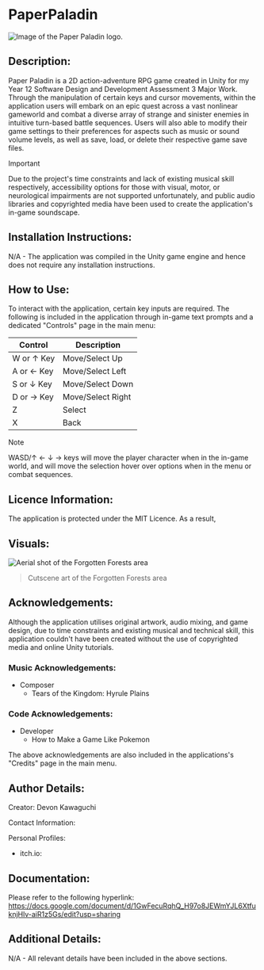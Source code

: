 # PaperPaladin
![Image of the Paper Paladin logo.](https://github.com/DevonKawaguchi/PaperPaladin/assets/150311640/b2578251-f31d-4606-8441-32e63b760aff)

## Description:
Paper Paladin is a 2D action-adventure RPG game created in Unity for my Year 12 Software Design and Development Assessment 3 Major Work. Through the manipulation of certain keys and cursor movements, within the application users will embark on an epic quest across a vast nonlinear gameworld and combat a diverse array of strange and sinister enemies in intuitive turn-based battle sequences. Users will also able to modify their game settings to their preferences for aspects such as music or sound volume levels, as well as save, load, or delete their respective game save files. 

> [!IMPORTANT]
> Due to the project's time constraints and lack of existing musical skill respectively, accessibility options for those with visual, motor, or neurological impairments are not supported unfortunately, and public audio libraries and copyrighted media have been used to create the application's in-game soundscape.

## Installation Instructions:
N/A - The application was compiled in the Unity game engine and hence does not require any installation instructions. 

## How to Use:
To interact with the application, certain key inputs are required. The following is included in the application through in-game text prompts and a dedicated "Controls" page in the main menu:

| Control | Description |
| --- | --- |
| W or ↑ Key | Move/Select Up |
| A or ← Key | Move/Select Left |
| S or ↓ Key | Move/Select Down |
| D or → Key | Move/Select Right |
| Z | Select |
| X | Back |

> [!NOTE]
> WASD/↑ ← ↓ → keys will move the player character when in the in-game world, and will move the selection hover over options when in the menu or combat sequences.

## Licence Information:
The application is protected under the MIT Licence. As a result, 

## Visuals:
![Aerial shot of the Forgotten Forests area](https://github.com/DevonKawaguchi/PaperPaladin/assets/150311640/1e75745f-974a-4cd9-a554-d38306f3ffba)
> Cutscene art of the Forgotten Forests area

## Acknowledgements:
Although the application utilises original artwork, audio mixing, and game design, due to time constraints and existing musical and technical skill, this application couldn't have been created without the use of copyrighted media and online Unity tutorials.

### Music Acknowledgements:
   - Composer
     - Tears of the Kingdom: Hyrule Plains

### Code Acknowledgements:
   - Developer
     - How to Make a Game Like Pokemon

The above acknowledgements are also included in the applications's "Credits" page in the main menu.

## Author Details:
Creator: Devon Kawaguchi

Contact Information: 

Personal Profiles:
   - itch.io:

## Documentation:
Please refer to the following hyperlink: https://docs.google.com/document/d/1GwFecuRqhQ_H97o8JEWmYJL6XtfuknjHlv-aiR1z5Gs/edit?usp=sharing 

## Additional Details:
N/A - All relevant details have been included in the above sections.
